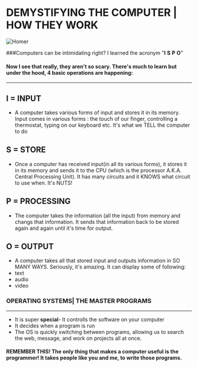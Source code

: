 # DEMYSTIFYING THE COMPUTER | HOW THEY WORK
![Homer](https://media.giphy.com/media/26BGIqWh2R1fi6JDa/giphy.gif)

###Computers can be intimidating right? I learned the acronym "**I** **S** **P** **O**"

#### Now I see that really, they aren't so scary. There's much to learn but under the hood, 4 basic operations are happening:
-----------
## I = INPUT
* A computer takes various forms of input and stores it in its memory. Input comes in various forms : the touch of our finger, controlling a thermostat, typing on our keyboard etc. It's what we TELL the computer to do

## S = STORE
* Once a computer has received input(in all its various forms), it stores it in its memory and  sends it to the CPU (which is the processor A.K.A. Central Processing Unit). It has many circuits and it KNOWS what circuit to use when. It's NUTS!

## P = PROCESSING
* The computer takes the information (all the input) from memory and changs that information. It sends that information back to be stored again and again until it's time for output. 

## O = OUTPUT
* A computer takes all that stored input and outputs information in SO MANY WAYS. Seriously, it's amazing. It can display some of following:
* text
* audio
* video

### OPERATING SYSTEMS| THE MASTER PROGRAMS
--------------------
* It is super **special**- It controlls the software on your computer
* It decides when a program is run
* The OS is quickly switching between programs,  allowing us to search the web, message, and work on projects all at once. 

#### REMEMBER THIS! The only thing that makes a computer useful is the programmer! It takes people like you and me, to write those programs.
